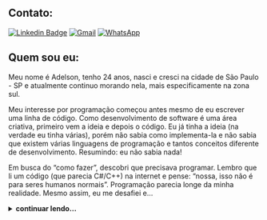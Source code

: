 ## Contato:
[![Linkedin Badge](https://img.shields.io/badge/LinkedIn-0077B5?style=for-the-badge&logo=linkedin&logoColor=white&link=https://www.linkedin.com/in/adson-gomes-oliveira/)](https://www.linkedin.com/in/adelson-lima/) [![Gmail](https://img.shields.io/badge/Gmail-D14836?style=for-the-badge&logo=gmail&logoColor=white)](mailto:adelson.onod@gmail.com) [![WhatsApp](https://img.shields.io/badge/WhatsApp-25D366?style=for-the-badge&logo=whatsapp&logoColor=white)](https://wa.me/5511958949538)
## Quem sou eu:
Meu nome é Adelson, tenho 24 anos, nasci e cresci na cidade de São Paulo - SP e atualmente continuo morando nela, mais especificamente na zona sul.

Meu interesse por programação começou antes mesmo de eu escrever uma linha de código. Como desenvolvimento de software é uma área criativa, primeiro vem a ideia e depois o código. Eu já tinha a ideia (na verdade eu tinha várias), porém não sabia como implementa-la e não sabia que existem várias linguagens de programação e tantos conceitos diferente de desenvolvimento. Resumindo: eu não sabia nada!

Em busca do “como fazer”, descobri que precisava programar. Lembro que li um código (que parecia C#/C++) na internet e pense: “nossa, isso não é para seres humanos normais”. Programação parecia longe da minha realidade. Mesmo assim, eu me desafiei e…
<details>
    <summary>
        <strong> continuar lendo… </strong>
    </summary>
    <p>
    [...] entrei no curso Técnico de Informática da Escola Técnica Estadual (ETEC) e então, finalmente aprendiz a programar. Mesmo que eu não tivesse conhecimento suficiente para desenvolve-las, durante o curso, eu ainda tive muitas outras ideias de aplicações para mobile, web e desktop (até mesmo IOT).
  </p>

Durante o curso da ETEC, eu explorei os seguintes conteúdos (sendo que Java foi a que mais me aprofundei):

**Conceitos:**
- Lógica de programação;
- Análise e desenvolvimento de sistema e modelagem de banco de dados relacional;
- Desenvolvimento de sistemas com Programação Orientada a Objetos;
- Conceitos de empreendedorismo;

**Ferramentas:**
- MySQL;
- HTML / CSS;
- PHP;
- Visual Basic .NET;
- Java SE;
  
Atualmente eu estou no curso de Desenvolvedor Web Full Stack da Trybe, onde já aprendi as seguintes linguagens e ferramentas (separadas por módulo):

**Fundamentos:**
- Front: JavaScript (ES6), DOM, HTML e CSS;
- Test: Jest (unitário);
- DevOps: Git, GitHub.

**Frontend:**
- Agile: Kanban e Scrum;
- Test: Jest e React Testing Library;
- Others: Consumo de API, React.js, Redux.js e Hook.js.

**Backend:**
- DevOps: Docker e Heroku;
- Architecture: MSC (Model, Service e Controller);
- Paradigma: OOP e SOLID;
- Others: Criação de API, Express.js, Sequelize, JWT, TypeScript e Mongoose;
- Database: MySQL e MongoDB;
- Test: Mocha, Chai e Sinon (integração).
</details>
<!-- 
## Linguagens e ferramentas de conhecimento:
![JavaScript](https://img.shields.io/badge/javascript-%23323330.svg?style=for-the-badge&logo=javascript&logoColor=%23F7DF1E)
![HTML5](https://img.shields.io/badge/html5-%23E34F26.svg?style=for-the-badge&logo=html5&logoColor=white)
![CSS3](https://img.shields.io/badge/css3-%231572B6.svg?style=for-the-badge&logo=css3&logoColor=white)

![Jest](https://img.shields.io/badge/-jest-%23C21325?style=for-the-badge&logo=jest&logoColor=white)


![Java](https://img.shields.io/badge/java-%23ED8B00.svg?style=for-the-badge&logo=java&logoColor=white)
![NodeJS](https://img.shields.io/badge/node.js-6DA55F?style=for-the-badge&logo=node.js&logoColor=white)
![React Hook Form](https://img.shields.io/badge/React%20Hook%20Form-%23EC5990.svg?style=for-the-badge&logo=reacthookform&logoColor=white)

![Redux](https://img.shields.io/badge/redux-%23593d88.svg?style=for-the-badge&logo=redux&logoColor=white)

![MySQL](https://img.shields.io/badge/mysql-%2300f.svg?style=for-the-badge&logo=mysql&logoColor=white)

![MongoDB](https://img.shields.io/badge/MongoDB-%234ea94b.svg?style=for-the-badge&logo=mongodb&logoColor=white)

![Docker](https://img.shields.io/badge/docker-%230db7ed.svg?style=for-the-badge&logo=docker&logoColor=white)

![Heroku](https://img.shields.io/badge/heroku-%23430098.svg?style=for-the-badge&logo=heroku&logoColor=white)

![Express.js](https://img.shields.io/badge/express.js-%23404d59.svg?style=for-the-badge&logo=express&logoColor=%2361DAFB)

![Sequelize](https://img.shields.io/badge/Sequelize-52B0E7?style=for-the-badge&logo=Sequelize&logoColor=white)

![JWT](https://img.shields.io/badge/JWT-black?style=for-the-badge&logo=JSON%20web%20tokens)

![TypeScript](https://img.shields.io/badge/typescript-%23007ACC.svg?style=for-the-badge&logo=typescript&logoColor=white)

![Git](https://img.shields.io/badge/git-%23F05033.svg?style=for-the-badge&logo=git&logoColor=white)
![GitHub](https://img.shields.io/badge/github-%23121011.svg?style=for-the-badge&logo=github&logoColor=white)
![Mocha](https://img.shields.io/badge/-mocha-%238D6748?style=for-the-badge&logo=mocha&logoColor=white)

![Portfolio](https://img.shields.io/badge/Portfolio-%23000000.svg?style=for-the-badge&logo=firefox&logoColor=#FF7139)

React Test Library
Architecture: MSC
ODM: Mongoose
Agile: Kanban e Scrum
Paradigma: OOP e SOLID
-->

